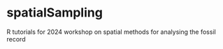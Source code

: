 # spatialSampling
R tutorials for 2024 workshop on spatial methods for analysing the fossil record 
